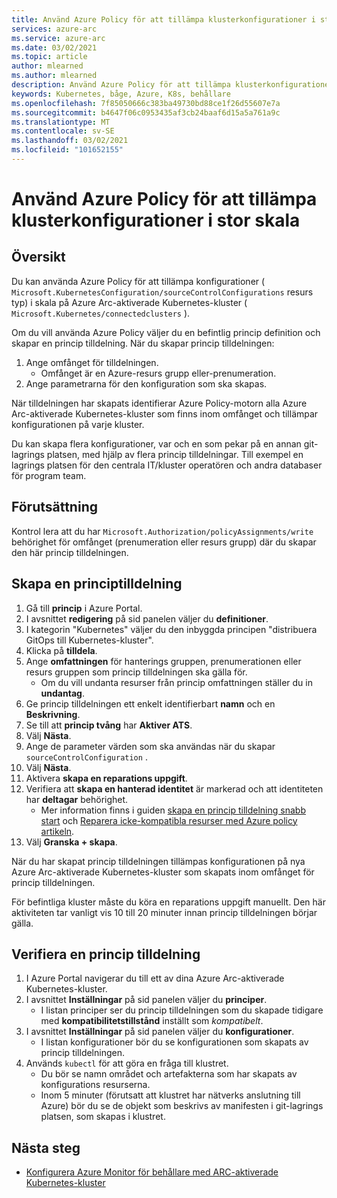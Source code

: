 ```yaml
---
title: Använd Azure Policy för att tillämpa klusterkonfigurationer i stor skala
services: azure-arc
ms.service: azure-arc
ms.date: 03/02/2021
ms.topic: article
author: mlearned
ms.author: mlearned
description: Använd Azure Policy för att tillämpa klusterkonfigurationer i stor skala
keywords: Kubernetes, båge, Azure, K8s, behållare
ms.openlocfilehash: 7f85050666c383ba49730bd88ce1f26d55607e7a
ms.sourcegitcommit: b4647f06c0953435af3cb24baaf6d15a5a761a9c
ms.translationtype: MT
ms.contentlocale: sv-SE
ms.lasthandoff: 03/02/2021
ms.locfileid: "101652155"
---
```

# <a name="use-azure-policy-to-apply-cluster-configurations-at-scale"></a>Använd Azure Policy för att tillämpa klusterkonfigurationer i stor skala

## <a name="overview"></a>Översikt

Du kan använda Azure Policy för att tillämpa konfigurationer ( `Microsoft.KubernetesConfiguration/sourceControlConfigurations` resurs typ) i skala på Azure Arc-aktiverade Kubernetes-kluster ( `Microsoft.Kubernetes/connectedclusters` ).

Om du vill använda Azure Policy väljer du en befintlig princip definition och skapar en princip tilldelning. När du skapar princip tilldelningen:
1. Ange omfånget för tilldelningen.
    * Omfånget är en Azure-resurs grupp eller-prenumeration. 
2. Ange parametrarna för den konfiguration som ska skapas. 

När tilldelningen har skapats identifierar Azure Policy-motorn alla Azure Arc-aktiverade Kubernetes-kluster som finns inom omfånget och tillämpar konfigurationen på varje kluster.

Du kan skapa flera konfigurationer, var och en som pekar på en annan git-lagrings platsen, med hjälp av flera princip tilldelningar. Till exempel en lagrings platsen för den centrala IT/kluster operatören och andra databaser för program team.

## <a name="prerequisite"></a>Förutsättning

Kontrol lera att du har `Microsoft.Authorization/policyAssignments/write` behörighet för omfånget (prenumeration eller resurs grupp) där du skapar den här princip tilldelningen.

## <a name="create-a-policy-assignment"></a>Skapa en principtilldelning

1. Gå till **princip** i Azure Portal.
1. I avsnittet **redigering** på sid panelen väljer du **definitioner**.
1. I kategorin "Kubernetes" väljer du den inbyggda principen "distribuera GitOps till Kubernetes-kluster". 
1. Klicka på **tilldela**.
1. Ange **omfattningen** för hanterings gruppen, prenumerationen eller resurs gruppen som princip tilldelningen ska gälla för.
    * Om du vill undanta resurser från princip omfattningen ställer du in **undantag**.
1. Ge princip tilldelningen ett enkelt identifierbart **namn** och en **Beskrivning**.
1. Se till att **princip tvång** har **Aktiver ATS**.
1. Välj **Nästa**.
1. Ange de parameter värden som ska användas när du skapar `sourceControlConfiguration` .
1. Välj **Nästa**.
1. Aktivera **skapa en reparations uppgift**.
1. Verifiera att **skapa en hanterad identitet** är markerad och att identiteten har **deltagar** behörighet. 
    * Mer information finns i guiden [skapa en princip tilldelning snabb start](../../governance/policy/assign-policy-portal.md) och [Reparera icke-kompatibla resurser med Azure policy artikeln](../../governance/policy/how-to/remediate-resources.md).
1. Välj **Granska + skapa**.

När du har skapat princip tilldelningen tillämpas konfigurationen på nya Azure Arc-aktiverade Kubernetes-kluster som skapats inom omfånget för princip tilldelningen.

För befintliga kluster måste du köra en reparations uppgift manuellt. Den här aktiviteten tar vanligt vis 10 till 20 minuter innan princip tilldelningen börjar gälla.

## <a name="verify-a-policy-assignment"></a>Verifiera en princip tilldelning

1. I Azure Portal navigerar du till ett av dina Azure Arc-aktiverade Kubernetes-kluster.
1. I avsnittet **Inställningar** på sid panelen väljer du **principer**. 
    * I listan principer ser du princip tilldelningen som du skapade tidigare med **kompatibilitetstillstånd** inställt som *kompatibelt*.
1. I avsnittet **Inställningar** på sid panelen väljer du **konfigurationer**.
    * I listan konfigurationer bör du se konfigurationen som skapats av princip tilldelningen.
1. Används `kubectl` för att göra en fråga till klustret. 
    * Du bör se namn området och artefakterna som har skapats av konfigurations resurserna.
    * Inom 5 minuter (förutsatt att klustret har nätverks anslutning till Azure) bör du se de objekt som beskrivs av manifesten i git-lagrings platsen, som skapas i klustret.

## <a name="next-steps"></a>Nästa steg

* [Konfigurera Azure Monitor för behållare med ARC-aktiverade Kubernetes-kluster](../../azure-monitor/containers/container-insights-enable-arc-enabled-clusters.md)

